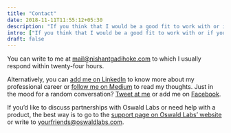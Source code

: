 ```yaml
---
title: "Contact"
date: 2018-11-11T11:55:12+05:30
description: "If you think that I would be a good fit to work with or if you're interested in something I contributed to, feel free to reach out to me via the channels  below."
intro: ["If you think that I would be a good fit to work with or if you're interested in something I contributed to, feel free to reach out to me via the channels  below."]
draft: false
---
```


You can write to me at [mail@nishantgadihoke.com](mailto:mail@nishantgadihoke.com) to which I usually respond within twenty-four hours.

Alternatively, you can [add me on LinkedIn](https://www.linkedin.com/in/nishantgadihoke/) to know more about my professional career or [follow me on Medium](https://medium.com/@ng) to read my thoughts. Just in the mood for a random conversation? [Tweet at me](https://twitter.com/NishantGadihoke) or add me on [Facebook](https://www.facebook.com/nishantgadihoke).

If you’d like to discuss partnerships with Oswald Labs or need help with a product, the best way is to go to the [support page on Oswald Labs’ website](https://oswaldlabs.com/contact) or write to [yourfriends@oswaldlabs.com](mailto:yourfriends@oswaldlabs.com).
